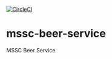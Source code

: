 [![CircleCI](https://circleci.com/gh/yyhyap/mssc-beer-service/tree/master.svg?style=svg)](https://circleci.com/gh/yyhyap/mssc-beer-service/tree/master)

# mssc-beer-service
MSSC Beer Service
